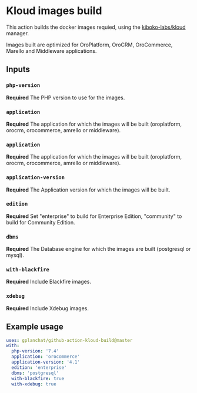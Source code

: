 # Kloud images build

This action builds the docker images requied, using the [kiboko-labs/kloud](https://github.com/kiboko-labs/kloud) manager.

Images built are optimized for OroPlatform, OroCRM, OroCommerce, Marello and Middleware applications.

## Inputs

### `php-version`

**Required** The PHP version to use for the images.

### `application`

**Required** The application for which the images will be built (oroplatform, orocrm, orocommerce, amrello or middleware).

### `application`

**Required** The application for which the images will be built (oroplatform, orocrm, orocommerce, amrello or middleware).

### `application-version`

**Required** The Application version for which the images will be built.

### `edition`

**Required** Set "enterprise" to build for Enterprise Edition, "community" to build for Community Edition.

### `dbms`

**Required** The Database engine for which the images are built (postgresql or mysql).

### `with-blackfire`

**Required** Include Blackfire images.

### `xdebug`

**Required** Include Xdebug images.

## Example usage

```yaml
uses: gplanchat/github-action-kloud-build@master
with:
  php-version: '7.4'
  application: 'orocommerce'
  application-version: '4.1'
  edition: 'enterprise'
  dbms: 'postgresql'
  with-blackfire: true
  with-xdebug: true
```
